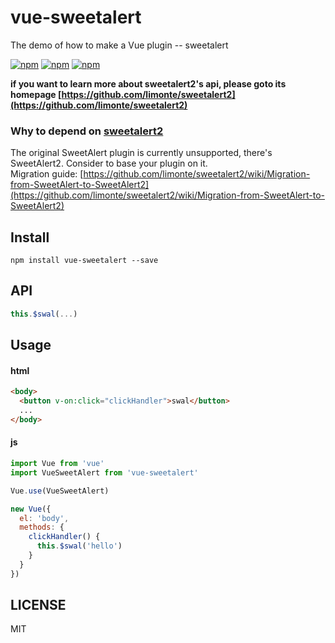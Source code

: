 # vue-sweetalert

The demo of how to make a Vue plugin -- sweetalert  

[![npm](https://img.shields.io/npm/v/vue-sweetalert.svg?style=flat-square)](https://www.npmjs.com/package/vue-sweetalert)
[![npm](https://img.shields.io/npm/l/vue-sweetalert.svg?style=flat-square)](https://www.npmjs.com/package/vue-sweetalert)
[![npm](https://img.shields.io/npm/dt/vue-sweetalert.svg?style=flat-square)](https://www.npmjs.com/package/vue-sweetalert)

**if you want to learn more about sweetalert2's api, please goto its homepage [https://github.com/limonte/sweetalert2](https://github.com/limonte/sweetalert2)**

### Why to depend on [sweetalert2](https://github.com/limonte/sweetalert2)
The original SweetAlert plugin is currently unsupported, there's SweetAlert2. Consider to base your plugin on it.  
Migration guide: [https://github.com/limonte/sweetalert2/wiki/Migration-from-SweetAlert-to-SweetAlert2](https://github.com/limonte/sweetalert2/wiki/Migration-from-SweetAlert-to-SweetAlert2)

## Install
```
npm install vue-sweetalert --save
```

## API
```javascript
this.$swal(...)
```

## Usage
#### html
```html
<body>
  <button v-on:click="clickHandler">swal</button>
  ...
</body>
```

#### js
```javascript
import Vue from 'vue'
import VueSweetAlert from 'vue-sweetalert'

Vue.use(VueSweetAlert)

new Vue({
  el: 'body',
  methods: {
    clickHandler() {
      this.$swal('hello')
    }
  }
})
```

## LICENSE
MIT